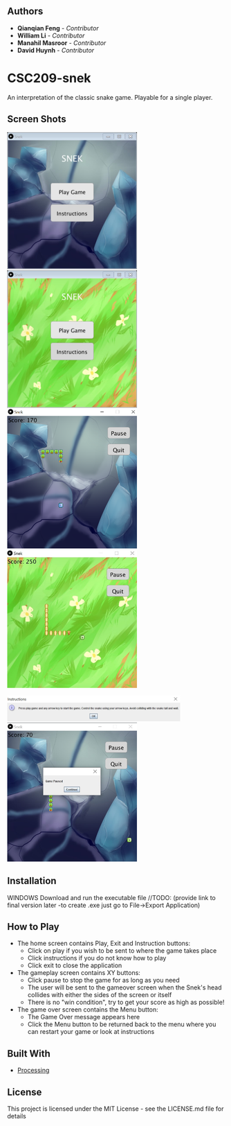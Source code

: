 ## Authors
* **Qianqian Feng** - _Contributor_  
* **William Li** - _Contributor_  
* **Manahil Masroor** - _Contributor_  
* **David Huynh** - _Contributor_ 

# CSC209-snek
An interpretation of the classic snake game. Playable for a single player. 

## Screen Shots
<img src="IMAGES/menuScreen1.jpg" alt="alt text" width="300"> <img src="IMAGES/menuScreen2.jpg" alt="alt text" width="300">
<img src="IMAGES/gameInPlay.png" alt="alt text" width="300"> <img src="IMAGES/gameInPlay2.jpg" alt="alt text" width="300">

<img src="IMAGES/instructions.png" alt="Instructions" width="400"> 
<img src="IMAGES/paused.jpg" alt="alt text" width="300"> 

## Installation
WINDOWS
Download and run the executable file
  //TODO: (provide link to final version later -to create .exe just go to File->Export Application)

## How to Play
- The home screen contains Play, Exit and Instruction buttons:
  - Click on play if you wish to be sent to where the game takes place
  - Click instructions if you do not know how to play
  - Click exit to close the application
- The gameplay screen contains XY buttons:
  - Click pause to stop the game for as long as you need
  - The user will be sent to the gameover screen when the Snek's head collides with either the sides of the screen or itself
  - There is no "win condition", try to get your score as high as possible!
- The game over screen contains the Menu button:
  - The Game Over message appears here
  - Click the Menu button to be returned back to the menu where you can restart your game or look at instructions

## Built With
* [Processing](https://processing.org/)

## License
This project is licensed under the MIT License - see the LICENSE.md file for details
